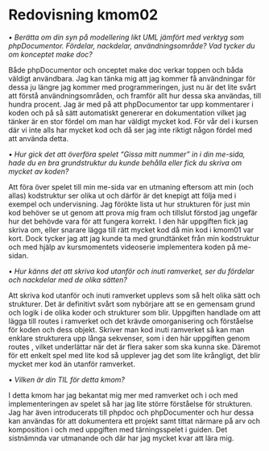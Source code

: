 ---
---
Redovisning kmom02
=========================

•	<i>Berätta om din syn på modellering likt UML jämfört med verktyg som phpDocumentor. Fördelar, nackdelar, användningsområde? Vad tycker du om konceptet make doc?</i>

Både phpDocumentor och onceptet make doc verkar toppen och båda väldigt användbara. Jag kan tänka mig att jag kommer få användningar för dessa ju längre jag kommer med programmeringen, just nu är det lite svårt att förstå användningsområden, och framför allt hur dessa ska användas, till hundra procent.  Jag är med på att phpDocumentor tar upp kommentarer i koden och på så sätt automatiskt genererar en dokumentation vilket jag tänker är en stor fördel om man har väldigt mycket kod. För vår del i kursen där vi inte alls har mycket kod och då ser jag inte riktigt någon fördel med att använda detta.

•	<i>Hur gick det att överföra spelet “Gissa mitt nummer” in i din me-sida, hade du en bra grundstruktur du kunde behålla eller fick du skriva om mycket av koden?</i>

Att föra över spelet till min me-sida var en utmaning eftersom att min (och allas) kodstruktur ser olika ut och därför är det knepigt att följa med i exempel och undervisning. Jag förökte lista ut hur strukturen för just min kod behöver se ut genom att prova mig fram och tillslut förstod jag ungefär hur det behövde vara för att fungera korrekt. I den här uppgiften fick jag skriva om, eller snarare lägga till rätt mycket kod då min kod i kmom01 var kort. Dock tycker jag att jag kunde ta med grundtänket från min kodstruktur och med hjälp av kursmomentets videoserie implementera koden på me-sidan.

•	<i>Hur känns det att skriva kod utanför och inuti ramverket, ser du fördelar och nackdelar med de olika sätten?</i>

Att skriva kod utanför och inuti ramverket upplevs som så helt olika sätt och strukturer. Det är definitivt svårt som nybörjare att se en gemensam grund och logik i de olika koder och strukturer som blir. Uppgiften handlade om att lägga till routes i ramverket och det krävde omorganisering och förståelse för koden och dess objekt. Skriver man kod inuti ramverket så kan man enklare strukturera upp långa sekvenser, som i den här uppgiften genom routes , vilket underlättar när det är flera saker som ska kunna ske. Däremot för ett enkelt spel med lite kod så upplever jag det som lite krångligt, det blir mycket mer kod än utanför ramverket.

•	<i>Vilken är din TIL för detta kmom?</i>

I detta kmom har jag bekantat mig mer med ramverket och i och med implementeringen av spelet så har jag lite större förståelse för strukturen.  Jag har även introducerats till phpdoc och phpDocumenter och hur dessa kan användas för att dokumentera ett projekt samt tittat närmare på arv och komposition i och med uppgiften med tärningsspelet i guiden. Det sistnämnda var utmanande och där har jag mycket kvar att lära mig.
